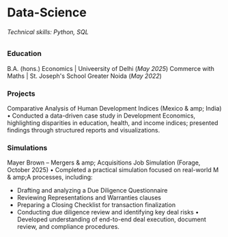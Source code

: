 # Data-Science

###### Technical skills: Python, SQL


### Education
B.A. (hons.) Economics | Univeersity of Delhi (_May 2025_)
Commerce with Maths | St. Joseph's School Greater Noida (_May 2022_)


### Projects
Comparative Analysis of Human Development Indices (Mexico & amp; India)
• Conducted a data-driven case study in Development Economics, highlighting disparities in
education, health, and income indices; presented findings through structured reports and
visualizations.

### Simulations 
Mayer Brown – Mergers & amp; Acquisitions Job Simulation (Forage, October 2025)
• Completed a practical simulation focused on real-world M & amp;A processes, including:
- Drafting and analyzing a Due Diligence Questionnaire
- Reviewing Representations and Warranties clauses
- Preparing a Closing Checklist for transaction finalization
- Conducting due diligence review and identifying key deal risks
• Developed understanding of end-to-end deal execution, document review, and compliance
procedures.
